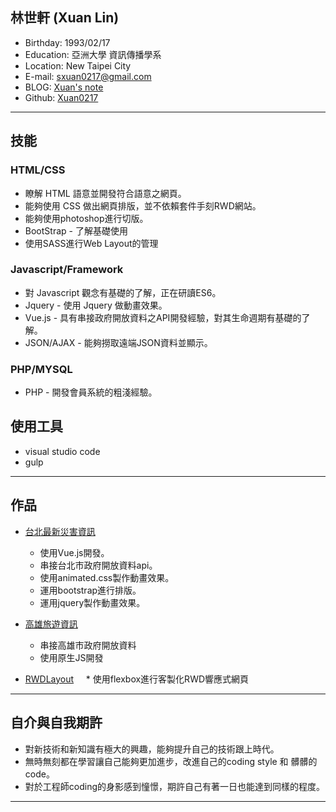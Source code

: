 ## 林世軒 (Xuan Lin)

* Birthday: 1993/02/17
* Education: 亞洲大學 資訊傳播學系
* Location: New Taipei City
* E-mail: sxuan0217@gmail.com
* BLOG: <a href="https://sxuan0217.github.io/aPersonalBlog/" target="_blank">Xuan's note</a>
* Github: <a href="https://github.com/sxuan0217" target="_blank">Xuan0217</a>

<hr>

## 技能

### HTML/CSS

* 瞭解 HTML 語意並開發符合語意之網頁。
* 能夠使用 CSS 做出網頁排版，並不依賴套件手刻RWD網站。
* 能夠使用photoshop進行切版。
* BootStrap - 了解基礎使用
* 使用SASS進行Web Layout的管理

### Javascript/Framework

* 對 Javascript 觀念有基礎的了解，正在研讀ES6。
* Jquery - 使用 Jquery 做動畫效果。
* Vue.js - 具有串接政府開放資料之API開發經驗，對其生命週期有基礎的了解。
* JSON/AJAX - 能夠撈取遠端JSON資料並顯示。

### PHP/MYSQL

* PHP - 開發會員系統的粗淺經驗。

## 使用工具

* visual studio code
* gulp

<hr>

## 作品

* <a href="https://sxuan0217.github.io/TaipeiDisasterData/" target="_blank">台北最新災害資訊</a> 		   
   * 使用Vue.js開發。
   * 串接台北市政府開放資料api。
   * 使用animated.css製作動畫效果。
   * 運用bootstrap進行排版。
   * 運用jquery製作動畫效果。
 
* <a href="https://sxuan0217.github.io/KaohsiungTravel0710/" target="_blank">高雄旅遊資訊</a> 		   
   * 串接高雄市政府開放資料
   * 使用原生JS開發
   
* <a href="https://sxuan0217.github.io/rwdlayout/public/index.html" target="_blank">RWDLayout</a>	   
   * 使用flexbox進行客製化RWD響應式網頁

<hr>

## 自介與自我期許

* 對新技術和新知識有極大的興趣，能夠提升自己的技術跟上時代。
* 無時無刻都在學習讓自己能夠更加進步，改進自己的coding style 和 髒髒的code。
* 對於工程師coding的身影感到憧憬，期許自己有著一日也能達到同樣的程度。


<hr>

